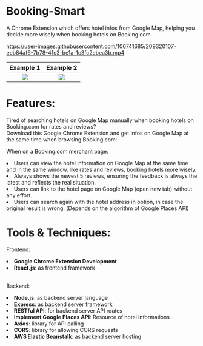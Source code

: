 # Booking-Smart

A Chrome Extension which offers hotel infos from Google Map, helping you decide more wisely when booking hotels on Booking.com

https://user-images.githubusercontent.com/106741685/209320107-eeb84af6-7b78-41c3-be1a-1c3fc2ebea3b.mp4

Example 1             |  Example 2
:-------------------------:|:-------------------------:
![](https://imgur.com/apYAUrU.png)  |  ![](https://i.imgur.com/W24SSS6.jpg)


# Features:

Tired of searching hotels on Google Map manually when booking hotels on Booking.com for rates and reviews? <br>
Download this Google Chrome Extension and get infos on Google Map at the same time when browsing Booking.com: <br>

When on a Booking.com merchant page:
<li>Users can view the hotel information on Google Map at the same time and in the same window, like rates and reviews, booking hotels more wisely.</li>
<li>Always shows the newest 5 reviews, ensuring the feedback is always the latest and reflects the real situation.</li> 
<li>Users can link to the hotel page on Google Map (open new tab) without any effort.</li>
<li>Users can search again with the hotel address in option, in case the original result is wrong. (Depends on the algorithm of Google Places API)</li>


# Tools & Techniques:

<p>Frontend:</p>
<li><b>Google Chrome Extension Development</b></li>
<li><b>React.js</b>: as frontend framework</li>
<br>

<p>Backend:</p>
<li><b>Node.js</b>: as backend server language</li>
<li><b>Express</b>: as backend server framework</li>
<li><b>RESTful API</b>: for backend server API routes</li>
<li><b>Implement Google Places API</b>: Resource of hotel informations</li>
<li><b>Axios</b>: library for API calling</li>
<li><b>CORS</b>: library for allowing CORS requests</li>
<li><b>AWS Elastic Beanstalk</b>: as backend server hosting</li>


